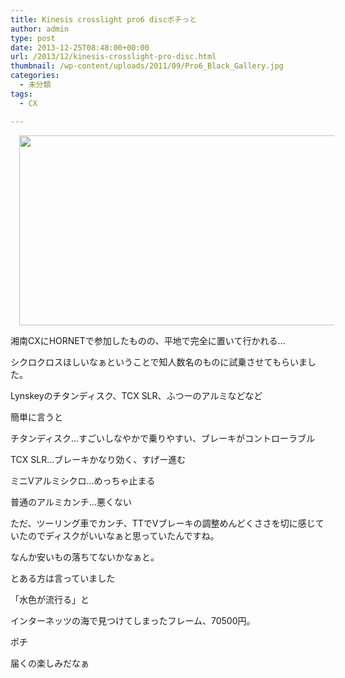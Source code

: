 ```yaml
---
title: Kinesis crosslight pro6 discポチっと
author: admin
type: post
date: 2013-12-25T08:48:00+00:00
url: /2013/12/kinesis-crosslight-pro-disc.html
thumbnail: /wp-content/uploads/2011/09/Pro6_Black_Gallery.jpg
categories:
  - 未分類
tags:
  - CX

---
```

<div class="separator" style="clear: both; text-align: center;">
  <a href="http://www.kinesisbikes.co.uk/wp-content/uploads/2011/09/Pro6_Black_Gallery.jpg" imageanchor="1" style="margin-left: 1em; margin-right: 1em;"><img border="0" src="http://www.kinesisbikes.co.uk/wp-content/uploads/2011/09/Pro6_Black_Gallery.jpg" height="304" width="640" /></a>
</div>

湘南CXにHORNETで参加したものの、平地で完全に置いて行かれる…

シクロクロスほしいなぁということで知人数名のものに試乗させてもらいました。

Lynskeyのチタンディスク、TCX SLR、ふつーのアルミなどなど

簡単に言うと

チタンディスク…すごいしなやかで乗りやすい、ブレーキがコントローラブル

TCX SLR…ブレーキかなり効く、すげー進む

ミニVアルミシクロ…めっちゃ止まる

普通のアルミカンチ…悪くない

ただ、ツーリング車でカンチ、TTでVブレーキの調整めんどくささを切に感じていたのでディスクがいいなぁと思っていたんですね。

なんか安いもの落ちてないかなぁと。

とある方は言っていました

「水色が流行る」と

インターネッツの海で見つけてしまったフレーム、70500円。

ポチ

届くの楽しみだなぁ

